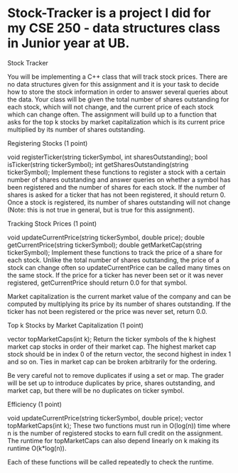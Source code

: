 # Stock-Tracker is a project I did for my CSE 250 - data structures class in Junior year at UB. 

Stock Tracker

You will be implementing a C++ class that will track stock prices. There are no data structures given for this assignment and it is your task to decide how to store the stock information in order to answer several queries about the data. Your class will be given the total number of shares outstanding for each stock, which will not change, and the current price of each stock which can change often. The assignment will build up to a function that asks for the top k stocks by market capitalization which is its current price multiplied by its number of shares outstanding.


Registering Stocks (1 point)

void registerTicker(string tickerSymbol, int sharesOutstanding);
bool isTicker(string tickerSymbol);
int getSharesOutstanding(string tickerSymbol);
Implement these functions to register a stock with a certain number of shares outstanding and answer queries on whether a symbol has been registered and the number of shares for each stock. If the number of shares is asked for a ticker that has not been registered, it should return 0. Once a stock is registered, its number of shares outstanding will not change (Note: this is not true in general, but is true for this assignment).


Tracking Stock Prices (1 point)

void updateCurrentPrice(string tickerSymbol, double price);
double getCurrentPrice(string tickerSymbol);
double getMarketCap(string tickerSymbol);
Implement these functions to track the price of a share for each stock. Unlike the total number of shares outstanding, the price of a stock can change often so updateCurrentPrice can be called many times on the same stock. If the price for a ticker has never been set or it was never registered, getCurrentPrice should return 0.0 for that symbol.

Market capitalization is the current market value of the company and can be computed by multiplying its price by its number of shares outstanding. If the ticker has not been registered or the price was never set, return 0.0.


Top k Stocks by Market Capitalization (1 point)

vector<string> topMarketCaps(int k);
Return the ticker symbols of the k highest market cap stocks in order of their market cap. The highest market cap stock should be in index 0 of the return vector, the second highest in index 1 and so on. Ties in market cap can be broken arbitrarily for the ordering.

Be very careful not to remove duplicates if using a set or map. The grader will be set up to introduce duplicates by price, shares outstanding, and market cap, but there will be no duplicates on ticker symbol.

Efficiency (1 point)

void updateCurrentPrice(string tickerSymbol, double price);
vector<string> topMarketCaps(int k);
These two functions must run in O(log(n)) time where n is the number of registered stocks to earn full credit on the assignment. The runtime for topMarketCaps can also depend linearly on k making its runtime O(k*log(n)).

Each of these functions will be called repeatedly to check the runtime.
